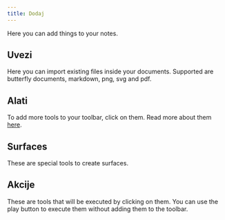 ```yaml
---
title: Dodaj
---
```


Here you can add things to your notes.

## Uvezi

Here you can import existing files inside your documents.
Supported are butterfly documents, markdown, png, svg and pdf.

## Alati

To add more tools to your toolbar, click on them.
Read more about them [here](../tools).

## Surfaces

These are special tools to create surfaces.

## Akcije

These are tools that will be executed by clicking on them.
You can use the play button to execute them without adding them to the toolbar.
